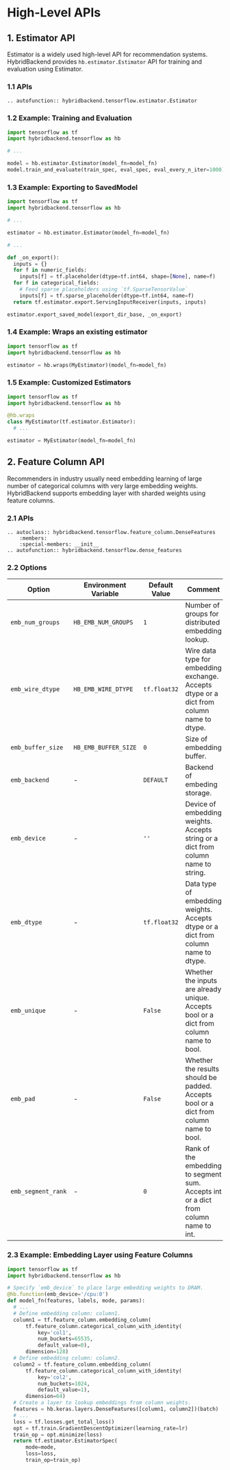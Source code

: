 # High-Level APIs

## 1. Estimator API

Estimator is a widely used high-level API for recommendation systems.
HybridBackend provides `hb.estimator.Estimator` API for training and evaluation
using Estimator.

### 1.1 APIs

```{eval-rst}
.. autofunction:: hybridbackend.tensorflow.estimator.Estimator
```

### 1.2 Example: Training and Evaluation

```python
import tensorflow as tf
import hybridbackend.tensorflow as hb

# ...

model = hb.estimator.Estimator(model_fn=model_fn)
model.train_and_evaluate(train_spec, eval_spec, eval_every_n_iter=1000)
```

### 1.3 Example: Exporting to SavedModel

```python
import tensorflow as tf
import hybridbackend.tensorflow as hb

# ...

estimator = hb.estimator.Estimator(model_fn=model_fn)

# ...

def _on_export():
  inputs = {}
  for f in numeric_fields:
    inputs[f] = tf.placeholder(dtype=tf.int64, shape=[None], name=f)
  for f in categorical_fields:
    # Feed sparse placeholders using `tf.SparseTensorValue`
    inputs[f] = tf.sparse_placeholder(dtype=tf.int64, name=f)
  return tf.estimator.export.ServingInputReceiver(inputs, inputs)

estimator.export_saved_model(export_dir_base, _on_export)
```

### 1.4 Example: Wraps an existing estimator

```python
import tensorflow as tf
import hybridbackend.tensorflow as hb

estimator = hb.wraps(MyEstimator)(model_fn=model_fn)
```

### 1.5 Example: Customized Estimators

```python
import tensorflow as tf
import hybridbackend.tensorflow as hb

@hb.wraps
class MyEstimator(tf.estimator.Estimator):
  # ...

estimator = MyEstimator(model_fn=model_fn)
```

## 2. Feature Column API

Recommenders in industry usually need embedding learning of large number of
categorical columns with very large embedding weights. HybridBackend supports
embedding layer with sharded weights using feature columns.

### 2.1 APIs

```{eval-rst}
.. autoclass:: hybridbackend.tensorflow.feature_column.DenseFeatures
    :members:
    :special-members: __init__
.. autofunction:: hybridbackend.tensorflow.dense_features
```

### 2.2 Options

Option | Environment Variable | Default Value | Comment
------ | -------------------- | ------------- | --------
`emb_num_groups` | `HB_EMB_NUM_GROUPS` | `1` | Number of groups for distributed embedding lookup.
`emb_wire_dtype` | `HB_EMB_WIRE_DTYPE` | `tf.float32` | Wire data type for embedding exchange. Accepts dtype or a dict from column name to dtype.
`emb_buffer_size` | `HB_EMB_BUFFER_SIZE` | `0` | Size of embedding buffer.
`emb_backend` | - | `DEFAULT` | Backend of embeding storage.
`emb_device` | - | `''` | Device of embedding weights. Accepts string or a dict from column name to string.
`emb_dtype` | - | `tf.float32` | Data type of embedding weights. Accepts dtype or a dict from column name to dtype.
`emb_unique` | - | `False` | Whether the inputs are already unique. Accepts bool or a dict from column name to bool.
`emb_pad` | - | `False` | Whether the results should be padded. Accepts bool or a dict from column name to bool.
`emb_segment_rank` | - | `0` | Rank of the embedding to segment sum. Accepts int or a dict from column name to int.

### 2.3 Example: Embedding Layer using Feature Columns

```python
import tensorflow as tf
import hybridbackend.tensorflow as hb

# Specify `emb_device` to place large embedding weights to DRAM.
@hb.function(emb_device='/cpu:0')
def model_fn(features, labels, mode, params):
  # ...
  # Define embedding column: column1.
  column1 = tf.feature_column.embedding_column(
      tf.feature_column.categorical_column_with_identity(
          key='col1',
          num_buckets=65535,
          default_value=0),
      dimension=128)
  # Define embedding column: column2.
  column2 = tf.feature_column.embedding_column(
      tf.feature_column.categorical_column_with_identity(
          key='col2',
          num_buckets=1024,
          default_value=1),
      dimension=64)
  # Create a layer to lookup embeddings from column weights.
  features = hb.keras.layers.DenseFeatures([column1, column2])(batch)
  # ...
  loss = tf.losses.get_total_loss()
  opt = tf.train.GradientDescentOptimizer(learning_rate=lr)
  train_op = opt.minimize(loss)
  return tf.estimator.EstimatorSpec(
      mode=mode,
      loss=loss,
      train_op=train_op)
```
